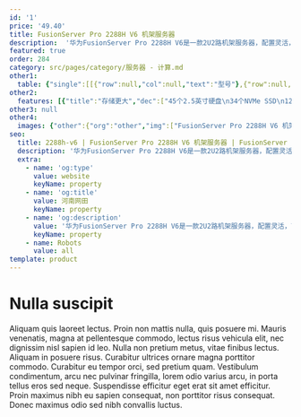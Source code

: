 ```yaml
---
id: '1'
price: '49.40'
title: FusionServer Pro 2288H V6 机架服务器
description:  '华为FusionServer Pro 2288H V6是一款2U2路机架服务器，配置灵活，可广泛适用于云计算、虚拟化、数据库、大数据等负载2288H V6可配置2路英特尔®至强®可扩展处理器、16/32条DDR4内存、14个 PCIe扩展槽、支持大容量的本地存储资源。集成DEMT智能功耗管理、FDM智能故障管理等专利技术，可选配华为FusionDirector全生命周期管理软件，能够有效降低运营成本、提升投资回报。'
featured: true
order: 284
category: src/pages/category/服务器 - 计算.md
other1: 
  table: {"single":[[{"row":null,"col":null,"text":"型号"},{"row":null,"col":"3","text":"FusionServer Pro 2288H V6"}],[{"row":null,"col":null,"text":"形态"},{"row":null,"col":"3","text":"2U 机架服务器"}],[{"row":null,"col":null,"text":"处理器"},{"row":null,"col":"3","text":"1/2个第三代英特尔®至强®可扩展处理器（Ice Lake）（8300/6300/5300/4300系列），最高270W"}],[{"row":null,"col":null,"text":"芯片组"},{"row":null,"col":"3","text":"Intel C621A"}],[{"row":null,"col":null,"text":"内存"},{"row":null,"col":"3","text":"16/32个DDR4内存插槽，最高3200MT/s；最多16条英特尔®傲腾™持久内存200系列，最高3200MT/s"}],[{"row":null,"col":null,"text":"本地存储"},{"row":null,"col":"3","text":"支持多种不同的硬盘配置，硬盘支持热插拔：\n• 可配置8-31个2.5英寸SAS/SATA/SSD硬盘\n• 可配置12-20个3.5英寸SAS/SATA硬盘\n• 可配置4/8/16/24个NVMe SSD盘\n• 最大支持45个2.5英寸硬盘，或支持34个全NVMe SSD\n支持Flash存储：\n• 双M.2 SSDs"}],[{"row":null,"col":null,"text":"RAID支持"},{"row":null,"col":"3","text":"可选配支持RAID0、1、10、1E、5、50、6、60等，支持Cache超级电容保护，提供RAID级别迁移、磁盘漫游、自诊断、Web远程设置等功能"}],[{"row":null,"col":null,"text":"网络"},{"row":null,"col":"3","text":"支持多种网络扩展能力\n支持OCP 3.0网卡 -2个FLEX IO插卡槽位分别支持2个OCP 3.0网卡，支持按需选配。支持热插拔。"}],[{"row":null,"col":null,"text":"PCIe扩展"},{"row":null,"col":"3","text":"最多14个PCIe4.0扩展槽位，包括1个RAID卡专用的PCIe扩展槽位，2个OPC3.0专用FLEX IO扩展槽位，11个标准PCIe4.0 扩展槽位。"}],[{"row":null,"col":null,"text":"异构加速卡"},{"row":null,"col":"3","text":"支持4个300W全高全长双宽GPU加速卡/11个半高半长GPU加速卡/8个全高全长单宽GPU加速卡"}],[{"row":null,"col":null,"text":"风扇"},{"row":null,"col":"3","text":"4个热拔插对旋风扇，支持N+1冗余"}],[{"row":null,"col":null,"text":"电源"},{"row":null,"col":"3","text":"可配置2个冗余热插拔电源，支持1+1冗余，可选规格如下：\n• 900 W AC白金/钛金电源（输入：100 V AC～240 V AC或192V DC～288V DC）\n• 1500W AC白金电源\n  1000W（输入：100V AC～127V AC）\n  1500W（输入：200V AC～240V AC或192V DC～288V DC）\n• 1500W 380V高压直流电源（输入：260V DC～400V DC）\n• 1200W -48V ~-60V直流电源（输入：-38.4V DC～-72V DC）\n• 3000W AC钛金电源\n  2500W（输入：200V AC～220V AC）\n  2900W（输入：220V AC～230V AC）\n  3000W（输入：230V AC～240V AC）\n• 2000W AC白金电源\n  1800W（输入：200V AC～220V AC或192V DC～200V DC）\n  2000W（输入：220V AC～240V AC或200V DC～288V DC）"}],[{"row":null,"col":null,"text":"管理"},{"row":null,"col":"3","text":"华为iBMC芯片集成1个专用管理GE网口，提供全面的故障诊断、自动化运维、硬件安全加固等管理特性。\n• iBMC支持Redﬁsh、SNMP、IPMI2.0等标准接口；提供基于HTML5/VNC KVM的远程管理界面；支持监控、诊断、配置、 Agentless及远程控制等带外管理功能，简化管理复杂度\n• 可选配华为FusionDirector管理软件，提供五大智能等高级管理特性，实现全生命周期智能化、自动化、可视化、精细化管理"}],[{"row":null,"col":null,"text":"操作系统"},{"row":null,"col":"3","text":"Microsoft Windows Server、SUSE Linux Enterprise Server、VMware ESXi、Red Hat Enterprise Linux、CentOS、Oracle Ubuntu、Debian、openEuler等"}],[{"row":null,"col":null,"text":"安全特性"},{"row":null,"col":"3","text":"支持加电密码、管理员密码、TPM 2.0、安全面板、安全启动、开盖检测等安全特性"}],[{"row":null,"col":null,"text":"工作温度"},{"row":null,"col":"3","text":"5ºC - 45ºC（41ºF-113ºF）（符合ASHRAE Class A1/A2/A3/A4）"}],[{"row":null,"col":null,"text":"产品认证"},{"row":null,"col":"3","text":"CE、UL、CCC、FCC、VCCI、RoHS等"}],[{"row":null,"col":null,"text":"安装套件"},{"row":null,"col":"3","text":"支持L型滑道、可伸缩滑道、抱轨"}],[{"row":null,"col":null,"text":"尺寸(高x宽x深)"},{"row":null,"col":"3","text":"3.5英寸硬盘机箱尺寸：86.1mm×447 mm×790 mm\n2.5英寸硬盘机箱尺寸：86.1mm×447 mm×790 mm"}]]}
other2:
  features: [{"title":"存储更大","dec":["45个2.5英寸硬盘\n34个NVMe SSD\n12TB内存容量"]},{"title":"算力更强","dec":["80核通用算力\n4个300W全高全长双宽GPU加速卡\n8个全高全长单宽GPU加速卡\n11个半高半长半宽GPU加速卡"]},{"title":"配置更多","dec":["灵活可选32DIMM和16DIMM机型\n2个OCP3.0网卡，可热插拔\n14个PCIe 4.0扩展插槽，支持多种应用\n2个M.2 SSD，热插拔，硬RAID"]}]
other3: null
other4:
  images: {"other":{"org":"other","img":["FusionServer Pro 2288H V6 机架服务器.png"]}}
seo:
  title: 2288h-v6 | FusionServer Pro 2288H V6 机架服务器 | FusionServer Pro机架服务器 | FusionServer Pro智能服务器 | 服务器 - 计算 | 数据中心
  description: '华为FusionServer Pro 2288H V6是一款2U2路机架服务器，配置灵活，可广泛适用于云计算、虚拟化、数据库、大数据等负载2288H V6可配置2路英特尔®至强®可扩展处理器、16/32条DDR4内存、14个 PCIe扩展槽、支持大容量的本地存储资源。集成DEMT智能功耗管理、FDM智能故障管理等专利技术，可选配华为FusionDirector全生命周期管理软件，能够有效降低运营成本、提升投资回报。'
  extra:
    - name: 'og:type'
      value: website
      keyName: property
    - name: 'og:title'
      value: 河南网田
      keyName: property
    - name: 'og:description'
      value: '华为FusionServer Pro 2288H V6是一款2U2路机架服务器，配置灵活，可广泛适用于云计算、虚拟化、数据库、大数据等负载2288H V6可配置2路英特尔®至强®可扩展处理器、16/32条DDR4内存、14个 PCIe扩展槽、支持大容量的本地存储资源。集成DEMT智能功耗管理、FDM智能故障管理等专利技术，可选配华为FusionDirector全生命周期管理软件，能够有效降低运营成本、提升投资回报。'
      keyName: property
    - name: Robots
      value: all
template: product
---
```


# Nulla suscipit

Aliquam quis laoreet lectus. Proin non mattis nulla, quis posuere mi. Mauris venenatis, magna at pellentesque commodo, lectus risus vehicula elit, nec dignissim nisl sapien id leo. Nulla non pretium metus, vitae finibus lectus. Aliquam in posuere risus. Curabitur ultrices ornare magna porttitor commodo. Curabitur eu tempor orci, sed pretium quam. Vestibulum condimentum, arcu nec pulvinar fringilla, lorem odio varius arcu, in porta tellus eros sed neque. Suspendisse efficitur eget erat sit amet efficitur. Proin maximus nibh eu sapien consequat, non porttitor risus consequat. Donec maximus odio sed nibh convallis luctus.